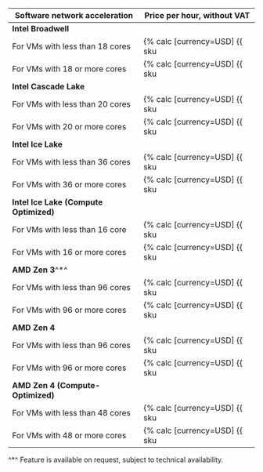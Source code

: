 | Software network acceleration | Price per hour, without VAT |
--- | ---
**Intel Broadwell** |
For VMs with less than 18 cores | {% calc [currency=USD] {{ sku|USD|compute.vm.software_accelerated_network.cores.v1|number }} × 2 %}
For VMs with 18 or more cores | {% calc [currency=USD] {{ sku|USD|compute.vm.software_accelerated_network.cores.v1|number }} × 4 %}
**Intel Cascade Lake** |
For VMs with less than 20 cores | {% calc [currency=USD] {{ sku|USD|compute.vm.software_accelerated_network.cores.v2|number }} × 2 %}
For VMs with 20 or more cores | {% calc [currency=USD] {{ sku|USD|compute.vm.software_accelerated_network.cores.v2|number }} × 4 %}
**Intel Ice Lake** |
For VMs with less than 36 cores | {% calc [currency=USD] {{ sku|USD|compute.vm.software_accelerated_network.cores.v3|number }} × 2 %}
For VMs with 36 or more cores | {% calc [currency=USD] {{ sku|USD|compute.vm.software_accelerated_network.cores.v3|number }} × 4 %}
**Intel Ice Lake (Compute Optimized)** |
For VMs with less than 16 core | {% calc [currency=USD] {{ sku|USD|compute.vm.software_accelerated_network.cores.highfreq-v3|number }} × 2 %}
For VMs with 16 or more cores | {% calc [currency=USD] {{ sku|USD|compute.vm.software_accelerated_network.cores.highfreq-v3|number }} × 4 %}
**AMD Zen 3**^*^ |
For VMs with less than 96 cores | {% calc [currency=USD] {{ sku|USD|compute.vm.software_accelerated_network.cores.amd.v1|number }} × 2 %}
For VMs with 96 or more cores | {% calc [currency=USD] {{ sku|USD|compute.vm.software_accelerated_network.cores.amd.v1|number }} × 4 %}
**AMD Zen 4** |
For VMs with less than 96 cores | {% calc [currency=USD] {{ sku|USD|compute.vm.software_accelerated_network.cores.v4a|number }} × 2 %}
For VMs with 96 or more cores | {% calc [currency=USD] {{ sku|USD|compute.vm.software_accelerated_network.cores.v4a|number }} × 4 %}
**AMD Zen 4 (Compute-Optimized)** |
For VMs with less than 48 cores | {% calc [currency=USD] {{ sku|USD|compute.vm.software_accelerated_network.cores.highfreq-v4a|number }} × 2 %}
For VMs with 48 or more cores | {% calc [currency=USD] {{ sku|USD|compute.vm.software_accelerated_network.cores.highfreq-v4a|number }} × 4 %}

^*^ Feature is available on request, subject to technical availability.